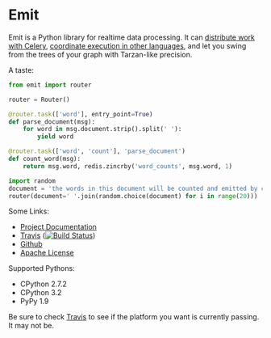 # Emit

Emit is a Python library for realtime data processing. It can [distribute work
with Celery][celery-docs], [coordinate execution in other
languages][multilang-docs], and let you swing from the trees of your graph with
Tarzan-like precision.

A taste:

```python
from emit import router

router = Router()

@router.task(['word'], entry_point=True)
def parse_document(msg):
    for word in msg.document.strip().split(' '):
        yield word

@router.task(['word', 'count'], 'parse_document')
def count_word(msg):
    return msg.word, redis.zincrby('word_counts', msg.word, 1)

import random
document = 'the words in this document will be counted and emitted by count_word'.split(' ')
router(document=' '.join(random.choice(document) for i in range(20)))
```

Some Links:

 - [Project Documentation][docs]
 - [Travis][travis] ([![Build Status](https://travis-ci.org/BrianHicks/emit.png?branch=master)][travis])
 - [Github][github]
 - [Apache License][license]

Supported Pythons:

 - CPython 2.7.2
 - CPython 3.2
 - PyPy 1.9

Be sure to check [Travis][travis] to see if the platform you want is currently
passing. It may not be.

[celery-docs]: https://emit.readthedocs.org/en/latest/celery.html "Celery Documentation"
[multilang-docs]: https://emit.readthedocs.org/en/latest/multilang.html "Multilang Documentation"
[docs]: http://emit.readthedocs.org/en/latest/ "Emit Documentation"
[travis]: https://travis-ci.org/BrianHicks/emit "Emit on Travis CI"
[github]: https://github.com/BrianHicks/emit "Emit on Github"
[license]: https://github.com/BrianHicks/emit/blob/master/LICENSE.md "Apache License"
